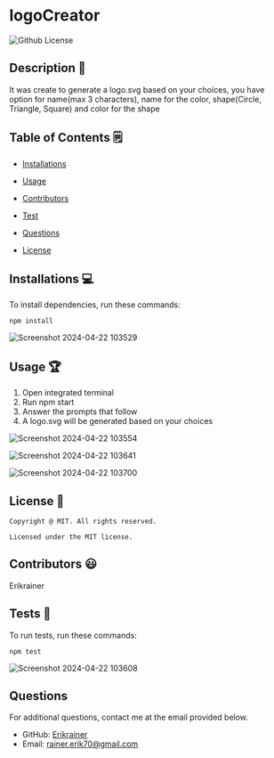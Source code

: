 # logoCreator
  ![Github License](https://img.shields.io/badge/license-MIT-yellowgreen.svg)


  ## Description 📝

  It was create to generate a logo.svg based on your choices, you have option for name(max 3 characters), name for the color, shape(Circle, Triangle, Square) and color for the shape

  ## Table of Contents 🗒

  * [Installations](#installations-💻)

  * [Usage](#usage-🏆)
  
  * [Contributors](#contributors-😃)

  * [Test](#tests-🧪)

  * [Questions](#questions)

  * [License](#license-📛)
  
  ## Installations  💻

  To install dependencies, run these commands:

  ```
  npm install
  ```
  ![Screenshot 2024-04-22 103529](https://github.com/Erikrainer/logoCreator/assets/160955635/aa61be39-67c8-429d-8284-20d517c61b28)


  ## Usage 🏆

  1. Open integrated terminal
  2. Run npm start
  3. Answer the prompts that follow
  4. A logo.svg will be generated based on your choices

  ![Screenshot 2024-04-22 103554](https://github.com/Erikrainer/logoCreator/assets/160955635/261412af-1702-4b7d-aa63-6a586b2b2d86)

  ![Screenshot 2024-04-22 103641](https://github.com/Erikrainer/logoCreator/assets/160955635/3b881866-2a54-4019-8dd6-8b81d533989d)

  ![Screenshot 2024-04-22 103700](https://github.com/Erikrainer/logoCreator/assets/160955635/784bc805-2670-4937-8b78-a15d8f92428a)


  ## License 📛 

    Copyright @ MIT. All rights reserved.

    Licensed under the MIT license.

  ## Contributors 😃

  Erikrainer

  ## Tests 🧪

  To run tests, run these commands:

  ```
  npm test
  ```
  ![Screenshot 2024-04-22 103608](https://github.com/Erikrainer/logoCreator/assets/160955635/9bdf9adf-331f-4d71-b08b-1a18d18e7f35)

  ## Questions

  For additional questions, contact me at the email provided below. 

  - GitHub: [Erikrainer](https://github.com/Erikrainer/)
  - Email:  rainer.erik70@gmail.com
